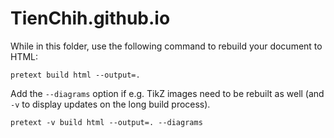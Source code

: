 # TienChih.github.io

While in this folder, use the following command to rebuild your document to HTML:

```
pretext build html --output=.
```

Add the `--diagrams` option if e.g. TikZ images need to be rebuilt as well
(and `-v` to display updates on the long build process).

```
pretext -v build html --output=. --diagrams
```

